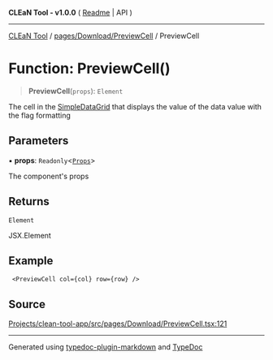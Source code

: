 **CLEaN Tool - v1.0.0** ( [Readme](../../../../README.md) \| API )

***

[CLEaN Tool](../../../../modules.md) / [pages/Download/PreviewCell](../README.md) / PreviewCell

# Function: PreviewCell()

> **PreviewCell**(`props`): `Element`

The cell in the [SimpleDataGrid](../../../../components/SimpleDataGrid/README.md) that displays the value of the data value with the flag formatting

## Parameters

▪ **props**: `Readonly`\<[`Props`](../private/interfaces/Props.md)\>

The component's props

## Returns

`Element`

JSX.Element

## Example

```tsx
 <PreviewCell col={col} row={row} />
```

## Source

[Projects/clean-tool-app/src/pages/Download/PreviewCell.tsx:121](https://github.com/yuckyh/clean-tool-app/)

***

Generated using [typedoc-plugin-markdown](https://www.npmjs.com/package/typedoc-plugin-markdown) and [TypeDoc](https://typedoc.org/)
